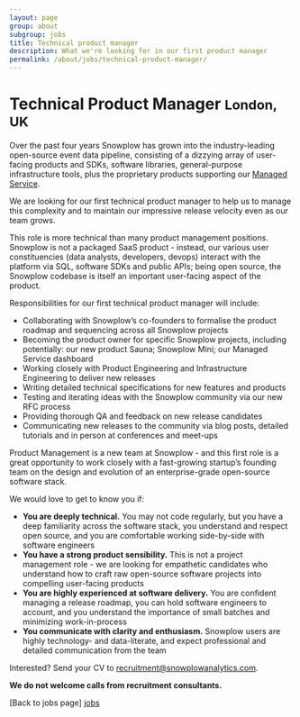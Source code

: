 ```yaml
---
layout: page
group: about
subgroup: jobs
title: Technical product manager
description: What we're looking for in our first product manager
permalink: /about/jobs/technical-product-manager/
---
```


<h1>Technical Product Manager <small>London, UK</small></h1>

Over the past four years Snowplow has grown into the industry-leading open-source event data pipeline, consisting of a dizzying array of user-facing products and SDKs, software libraries, general-purpose infrastructure tools, plus the proprietary products supporting our [Managed Service](http://snowplowanalytics.com/trial/).

We are looking for our first technical product manager to help us to manage this complexity and to maintain our impressive release velocity even as our team grows.

This role is more technical than many product management positions. Snowplow is not a packaged SaaS product - instead, our various user constituencies (data analysts, developers, devops) interact with the platform via SQL, software SDKs and public APIs; being open source, the Snowplow codebase is itself an important user-facing aspect of the product.

Responsibilities for our first technical product manager will include:

* Collaborating with Snowplow’s co-founders to formalise the product roadmap and sequencing across all Snowplow projects
* Becoming the product owner for specific Snowplow projects, including potentially: our new product Sauna; Snowplow Mini; our Managed Service dashboard
* Working closely with Product Engineering and Infrastructure Engineering to deliver new releases
* Writing detailed technical specifications for new features and products
* Testing and iterating ideas with the Snowplow community via our new RFC process
* Providing thorough QA and feedback on new release candidates
* Communicating new releases to the community via blog posts, detailed tutorials and in person at conferences and meet-ups 

Product Management is a new team at Snowplow - and this first role is a great opportunity to work closely with a fast-growing startup’s founding team on the design and evolution of an enterprise-grade open-source software stack.

We would love to get to know you if:

* **You are deeply technical.** You may not code regularly, but you have a deep familiarity across the software stack, you understand and respect open source, and you are comfortable working side-by-side with software engineers
* **You have a strong product sensibility.** This is not a project management role - we are looking for empathetic candidates who understand how to craft raw open-source software projects into compelling user-facing products
* **You are highly experienced at software delivery.** You are confident managing a release roadmap, you can hold software engineers to account, and you understand the importance of small batches and minimizing work-in-process
* **You communicate with clarity and enthusiasm.** Snowplow users are highly technology- and data-literate, and expect professional and detailed communication from the team

Interested? Send your CV to recruitment@snowplowanalytics.com.

<strong>We do not welcome calls from recruitment consultants.</strong>

[Back to jobs page] [jobs]

[jobs]: /about/jobs.html
